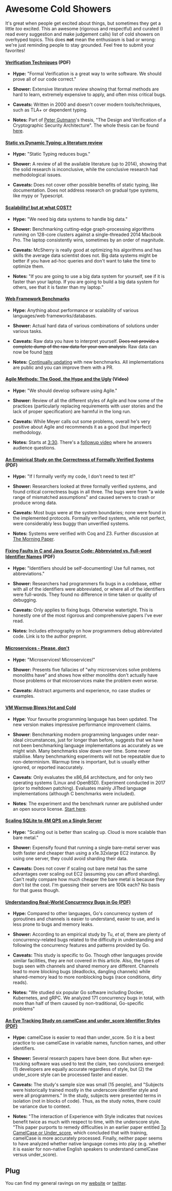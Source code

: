 

# Awesome Cold Showers

It's great when people get excited about things, but sometimes they get a little _too_ excited. This an awesome (rigorous and respectful) and curated (I read every suggestion and make judgement calls) list of cold showers on overhyped topics. This does **not** mean the enthusiasm is bad or wrong: we're just reminding people to stay grounded. Feel free to submit your favorites!

####  [Verification Techniques](https://web.archive.org/web/20170214231046/https://www.cypherpunks.to/~peter/04_verif_techniques.pdf) (PDF)

* **Hype:** "Formal Verification is a great way to write software. We should prove all of our code correct."

* **Shower:** Extensive literature review showing that formal methods are hard to learn, extremely expensive to apply, and often miss critical bugs.

* **Caveats:** Written in 2000 and doesn't cover modern tools/techniques, such as TLA+ or dependent typing.

* **Notes:** Part of [Peter Gutmann](https://www.cs.auckland.ac.nz/~pgut001/)'s thesis, "The Design and Verification of a Cryptographic Security Architecture". The whole thesis can be found [here](https://archive.org/details/springer_10.1007-b97264/mode/2up).

#### [Static vs Dynamic Typing: a literature review](https://danluu.com/empirical-pl/)

* **Hype:** "Static Typing reduces bugs."

* **Shower:** A review of all the available literature (up to 2014), showing that the solid research is inconclusive, while the conclusive research had methodological issues.

* **Caveats:** Does not cover other possible benefits of static typing, like documentation. Does not address research on gradual type systems, like mypy or Typescript.

#### [Scalability! but at what COST?](http://www.frankmcsherry.org/graph/scalability/cost/2015/01/15/COST.html)

* **Hype:** "We need big data systems to handle big data."

* **Shower:** Benchmarking cutting-edge graph-processing algorithms running on 128-core clusters against a single-threaded 2014 Macbook Pro. The laptop consistently wins, sometimes by an order of magnitude.

* **Caveats:** McSherry is really good at optimizing his algorithms and has skills the average data scientist does not. Big data systems might be better if you have ad-hoc queries and don't want to take the time to optimize them.

* **Notes:** "If you are going to use a big data system for yourself, see if it is faster than your laptop. If you are going to build a big data system for others, see that it is faster than my laptop."

#### [Web Framework Benchmarks](https://www.techempower.com/benchmarks/)

* **Hype:** Anything about performance or scalability of various languages/web frameworks/databases.

* **Shower:** Actual hard data of various combinations of solutions under various tasks.

* **Caveats:** Raw data you have to interpret yourself. ~~Does not provide a complete dump of the raw data for your own analysis.~~ Raw data can now be found [here](http://tfb-logs.techempower.com/)

* **Notes:** [Continually updating](https://tfb-status.techempower.com/) with new benchmarks. All implementations are public and you can improve them with a PR. 

#### [Agile Methods: The Good, the Hype and the Ugly](https://www.youtube.com/watch?v=ffkIQrq-m34) (Video)

* **Hype:** "We should develop software using Agile."

* **Shower:** Review of all the different styles of Agile and how some of the practices (particularly replacing requirements with user stories and the lack of proper specification) are harmful in the long run.

* **Caveats:** While Meyer calls out some problems, overall he's very positive about Agile and recommends it as a good (but imperfect) methodology.

* **Notes:** Starts at [3:30](https://youtu.be/ffkIQrq-m34?t=3m30s). There's a [followup video](https://www.youtube.com/watch?v=Q_9k6ym5BZU) where he answers audience questions. 

#### [An Empirical Study on the Correctness of Formally Verified Systems](https://homes.cs.washington.edu/~pfonseca/papers/eurosys2017-dsbugs.pdf) (PDF)

* **Hype:** "If I formally verify my code, I don't need to test it!"

* **Shower:** Researchers looked at three formally verified systems, and found critical correctness bugs in all three. The bugs were from "a wide range of mismatched assumptions" and caused servers to crash or produce wrong data.

* **Caveats:** Most bugs were at the system boundaries; none were found in the implemented protocols. Formally verified systems, while not perfect, were considerably less buggy than unverified systems.

* **Notes:**  Systems were verified with Coq and Z3. Further discussion at [The Morning Paper](https://blog.acolyer.org/2017/05/29/an-empirical-study-on-the-correctness-of-formally-verified-distributed-systems/).

#### [Fixing Faults in C and Java Source Code: Abbreviated vs. Full-word Identiﬁer Names](http://www2.unibas.it/gscanniello/Giuseppe_Scanniello%40unibas/Home_files/TOSEM.pdf) (PDF)

* **Hype:** "Identifiers should be self-documenting! Use full names, not abbreviations." 

* **Shower:** Researchers had programmers fix bugs in a codebase, either with all of the identifiers were abbreviated, or where all of the identifiers were full-words. They found no difference in time taken or quality of debugging.

* **Caveats:** Only applies to fixing bugs. Otherwise watertight. This is honestly one of the most rigorous and comprehensive papers I've ever read. 

* **Notes:** Includes ethnography on how programmers debug abbreviated code. Link is to the author preprint. 

#### [Microservices - Please, don't](http://basho.com/posts/technical/microservices-please-dont/)

* **Hype:** "Microservices! Microservices!"

* **Shower:** Presents five fallacies of "why microservices solve problems monoliths have" and shows how either monoliths don't actually have those problems or that microservices make the problem even worse. 

* **Caveats:** Abstract arguments and experience, no case studies or examples.

#### [VM Warmup Blows Hot and Cold](https://arxiv.org/abs/1602.00602)

* **Hype**: Your favourite programming language has been updated. The new
  version makes impressive performance improvement claims.

* **Shower**: Benchmarking modern programming languages under near-ideal
  circumstances, just for longer than before, suggests that we have not been
  benchmarking language implementations as accurately as we might wish. Many
  benchmarks slow down over time. Some never stabilise. Many benchmarking
  experiments will not be repeatable due to non-determinism. Warmup time is
  important, but is usually either ignored, or reported inaccurately.

* **Caveats**: Only evaluates the x86_64 architecture, and for only two
  operating systems (Linux and OpenBSD). Experiment conducted in 2017 (prior to
  meltdown patching). Evaluates mainly JITted language implementations
  (although C benchmarks were included).

 * **Notes**: The experiment and the benchmark runner are published under an
   open source license. [Start here](https://github.com/softdevteam/warmup_experiment).

#### [Scaling SQLite to 4M QPS on a Single Server](https://blog.expensify.com/2018/01/08/scaling-sqlite-to-4m-qps-on-a-single-server/)

* **Hype:** "Scaling out is better than scaling up. Cloud is more scalable than bare metal."

* **Shower:** Expensify found that running a single bare-metal server was both faster and cheaper than using a x1e.32xlarge EC2 instance. By using one server, they could avoid sharding their data.

* **Caveats:** Does not cover if scaling out bare metal has the same advantages over scaling out EC2 (assuming you can afford sharding). Can't really compare how much cheaper the bare metal is because they don't list the cost. I'm guessing their servers are 100k each? No basis for that guess though.

#### [Understanding Real-World Concurrency Bugs in Go (PDF)](https://songlh.github.io/paper/go-study.pdf)

* **Hype:** Compared to other languages, Go's concurrency system of goroutines and channels is easier to understand, easier to use, and is less prone to bugs and memory leaks.

* **Shower:** According to an empirical study by Tu, _et al_, there are plenty of concurrency-related bugs related to the difficulty in understanding and following the concurrency features and patterns provided by Go.

* **Caveats:** This study is specific to Go. Though other languages provide similar facilities, they are not covered in this article. Also, the types of bugs seen with channels and shared memory are different. Channels lead to more blocking bugs (deadlocks, dangling channels) while shared-memory lead to more nonblocking bugs (race conditions, dirty reads).

* **Notes:** "We studied six popular Go software including Docker, Kubernetes, and gRPC. We analyzed 171 concurrency bugs in total, with more than half of them caused by non-traditional, Go-specific problems"

#### [An Eye Tracking Study on camelCase and under_score Identifier Styles (PDF)](http://www.cs.kent.edu/~jmaletic/papers/ICPC2010-CamelCaseUnderScoreClouds.pdf)

* **Hype:** camelCase is easier to read than under_score. So it is a best practice to
use camelCase in variable names, function names, and other identifiers.

* **Shower:** Several research papers have been done. But when eye-tracking software was
used to test the claim, two conclusions emerged: (1) developers are equally accurate
regardless of style, but (2) the under_score style can be processed faster and easier.

* **Caveats:** The study's sample size was small (15 people), and "Subjects were
historically trained mostly in the underscore identifier style and were all programmers."
In the study, subjects were presented terms in isolation (not in blocks of code). Thus,
as the study notes, there could be variance due to context. 

* **Notes:** "The interaction of Experience with Style indicates that novices benefit
twice as much with respect to time, with the underscore style.
"This paper purports to remedy difficulties in an earlier paper entitled
[To CamelCase or Under_score](http://citeseerx.ist.psu.edu/viewdoc/download;jsessionid=BD104CB69764CBBB36249528028E19B7?doi=10.1.1.158.9499&rep=rep1&type=pdf),
which concluded that with training, camelCase is more accurately processed. Finally, neither
paper seems to have analyzed whether native language comes into play (e.g. whether it is
easier for non-native English speakers to understand camelCase versus under_score).


## Plug

You can find my general ravings on my [website](https://hillelwayne.com) or [twitter](https://twitter.com/Hillelogram). 
